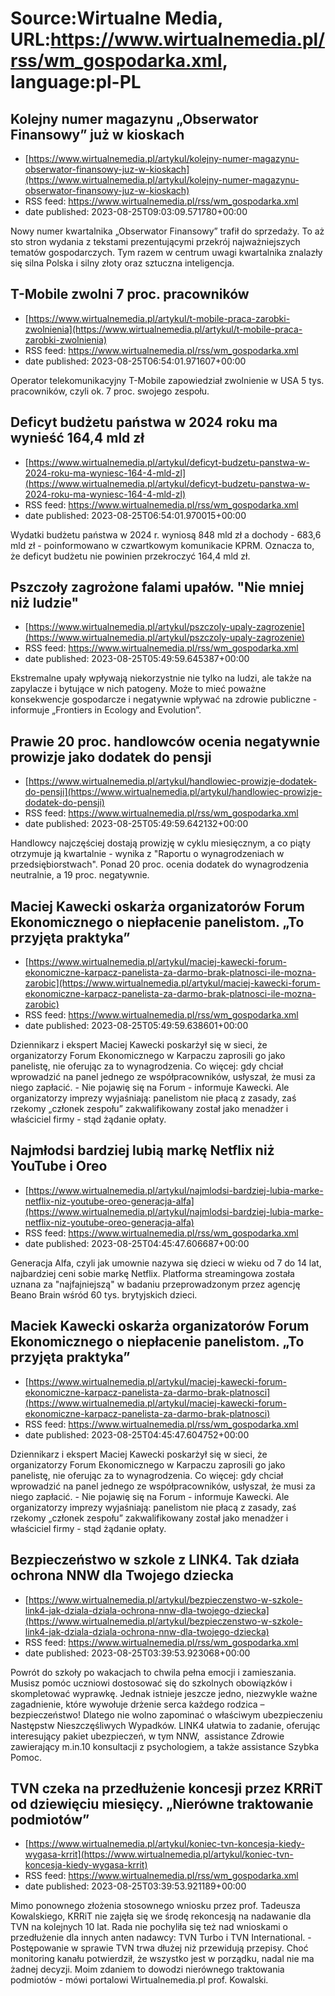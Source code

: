 # Source:Wirtualne Media, URL:https://www.wirtualnemedia.pl/rss/wm_gospodarka.xml, language:pl-PL

## Kolejny numer magazynu „Obserwator Finansowy” już w kioskach
 - [https://www.wirtualnemedia.pl/artykul/kolejny-numer-magazynu-obserwator-finansowy-juz-w-kioskach](https://www.wirtualnemedia.pl/artykul/kolejny-numer-magazynu-obserwator-finansowy-juz-w-kioskach)
 - RSS feed: https://www.wirtualnemedia.pl/rss/wm_gospodarka.xml
 - date published: 2023-08-25T09:03:09.571780+00:00

Nowy numer kwartalnika „Obserwator Finansowy” trafił do sprzedaży. To aż sto stron wydania z tekstami prezentującymi przekrój najważniejszych tematów gospodarczych. Tym razem w centrum uwagi kwartalnika znalazły się silna Polska i silny złoty oraz sztuczna inteligencja.

## T-Mobile zwolni 7 proc. pracowników
 - [https://www.wirtualnemedia.pl/artykul/t-mobile-praca-zarobki-zwolnienia](https://www.wirtualnemedia.pl/artykul/t-mobile-praca-zarobki-zwolnienia)
 - RSS feed: https://www.wirtualnemedia.pl/rss/wm_gospodarka.xml
 - date published: 2023-08-25T06:54:01.971607+00:00

Operator telekomunikacyjny T-Mobile zapowiedział zwolnienie w USA 5 tys. pracowników, czyli ok. 7 proc. swojego zespołu.

## Deficyt budżetu państwa w 2024 roku ma wynieść 164,4 mld zł
 - [https://www.wirtualnemedia.pl/artykul/deficyt-budzetu-panstwa-w-2024-roku-ma-wyniesc-164-4-mld-zl](https://www.wirtualnemedia.pl/artykul/deficyt-budzetu-panstwa-w-2024-roku-ma-wyniesc-164-4-mld-zl)
 - RSS feed: https://www.wirtualnemedia.pl/rss/wm_gospodarka.xml
 - date published: 2023-08-25T06:54:01.970015+00:00

Wydatki budżetu państwa w 2024 r. wyniosą 848 mld zł a dochody - 683,6 mld zł - poinformowano w czwartkowym komunikacie KPRM. Oznacza to, że deficyt budżetu nie powinien przekroczyć 164,4 mld zł.

## Pszczoły zagrożone falami upałów. "Nie mniej niż ludzie"
 - [https://www.wirtualnemedia.pl/artykul/pszczoly-upaly-zagrozenie](https://www.wirtualnemedia.pl/artykul/pszczoly-upaly-zagrozenie)
 - RSS feed: https://www.wirtualnemedia.pl/rss/wm_gospodarka.xml
 - date published: 2023-08-25T05:49:59.645387+00:00

Ekstremalne upały wpływają niekorzystnie nie tylko na ludzi, ale także na zapylacze i bytujące w nich patogeny. Może to mieć poważne konsekwencje gospodarcze i negatywnie wpływać na zdrowie publiczne - informuje „Frontiers in Ecology and Evolution”.

## Prawie 20 proc. handlowców ocenia negatywnie prowizje jako dodatek do pensji
 - [https://www.wirtualnemedia.pl/artykul/handlowiec-prowizje-dodatek-do-pensji](https://www.wirtualnemedia.pl/artykul/handlowiec-prowizje-dodatek-do-pensji)
 - RSS feed: https://www.wirtualnemedia.pl/rss/wm_gospodarka.xml
 - date published: 2023-08-25T05:49:59.642132+00:00

Handlowcy najczęściej dostają prowizję w cyklu miesięcznym, a co piąty otrzymuje ją kwartalnie - wynika z "Raportu o wynagrodzeniach w przedsiębiorstwach". Ponad 20 proc. ocenia dodatek do wynagrodzenia neutralnie, a 19 proc. negatywnie.

## Maciej Kawecki oskarża organizatorów Forum Ekonomicznego o niepłacenie panelistom. „To przyjęta praktyka”
 - [https://www.wirtualnemedia.pl/artykul/maciej-kawecki-forum-ekonomiczne-karpacz-panelista-za-darmo-brak-platnosci-ile-mozna-zarobic](https://www.wirtualnemedia.pl/artykul/maciej-kawecki-forum-ekonomiczne-karpacz-panelista-za-darmo-brak-platnosci-ile-mozna-zarobic)
 - RSS feed: https://www.wirtualnemedia.pl/rss/wm_gospodarka.xml
 - date published: 2023-08-25T05:49:59.638601+00:00

Dziennikarz i ekspert Maciej Kawecki poskarżył się w sieci, że organizatorzy Forum Ekonomicznego w Karpaczu zaprosili go jako panelistę, nie oferując za to wynagrodzenia. Co więcej: gdy chciał wprowadzić na panel jednego ze współpracowników, usłyszał, że musi za niego zapłacić. - Nie pojawię się na Forum - informuje Kawecki. Ale organizatorzy imprezy wyjaśniają: panelistom nie płacą z zasady, zaś rzekomy „członek zespołu” zakwalifikowany został jako menadżer i właściciel firmy - stąd żądanie opłaty.

## Najmłodsi bardziej lubią markę Netflix niż YouTube i Oreo
 - [https://www.wirtualnemedia.pl/artykul/najmlodsi-bardziej-lubia-marke-netflix-niz-youtube-oreo-generacja-alfa](https://www.wirtualnemedia.pl/artykul/najmlodsi-bardziej-lubia-marke-netflix-niz-youtube-oreo-generacja-alfa)
 - RSS feed: https://www.wirtualnemedia.pl/rss/wm_gospodarka.xml
 - date published: 2023-08-25T04:45:47.606687+00:00

Generacja Alfa, czyli jak umownie nazywa się dzieci w wieku od 7 do 14 lat, najbardziej ceni sobie markę Netflix. Platforma streamingowa została uznana za "najfajniejszą" w badaniu przeprowadzonym przez agencję Beano Brain wśród 60 tys. brytyjskich dzieci.

## Maciek Kawecki oskarża organizatorów Forum Ekonomicznego o niepłacenie panelistom. „To przyjęta praktyka”
 - [https://www.wirtualnemedia.pl/artykul/maciej-kawecki-forum-ekonomiczne-karpacz-panelista-za-darmo-brak-platnosci](https://www.wirtualnemedia.pl/artykul/maciej-kawecki-forum-ekonomiczne-karpacz-panelista-za-darmo-brak-platnosci)
 - RSS feed: https://www.wirtualnemedia.pl/rss/wm_gospodarka.xml
 - date published: 2023-08-25T04:45:47.604752+00:00

Dziennikarz i ekspert Maciej Kawecki poskarżył się w sieci, że organizatorzy Forum Ekonomicznego w Karpaczu zaprosili go jako panelistę, nie oferując za to wynagrodzenia. Co więcej: gdy chciał wprowadzić na panel jednego ze współpracowników, usłyszał, że musi za niego zapłacić. - Nie pojawię się na Forum - informuje Kawecki. Ale organizatorzy imprezy wyjaśniają: panelistom nie płacą z zasady, zaś rzekomy „członek zespołu” zakwalifikowany został jako menadżer i właściciel firmy - stąd żądanie opłaty.

## Bezpieczeństwo w szkole z LINK4. Tak działa ochrona NNW dla Twojego dziecka
 - [https://www.wirtualnemedia.pl/artykul/bezpieczenstwo-w-szkole-link4-jak-dziala-dziala-ochrona-nnw-dla-twojego-dziecka](https://www.wirtualnemedia.pl/artykul/bezpieczenstwo-w-szkole-link4-jak-dziala-dziala-ochrona-nnw-dla-twojego-dziecka)
 - RSS feed: https://www.wirtualnemedia.pl/rss/wm_gospodarka.xml
 - date published: 2023-08-25T03:39:53.923068+00:00

Powrót do szkoły po wakacjach to chwila pełna emocji i zamieszania. Musisz pomóc uczniowi dostosować się do szkolnych obowiązków i skompletować wyprawkę. Jednak istnieje jeszcze jedno, niezwykle ważne zagadnienie, które wywołuje drżenie serca każdego rodzica – bezpieczeństwo! Dlatego nie wolno zapominać o właściwym ubezpieczeniu Następstw Nieszczęśliwych Wypadków. LINK4 ułatwia to zadanie, oferując interesujący pakiet ubezpieczeń, w tym NNW,  assistance Zdrowie zawierający m.in.10 konsultacji z psychologiem, a także assistance Szybka Pomoc.

## TVN czeka na przedłużenie koncesji przez KRRiT od dziewięciu miesięcy. „Nierówne traktowanie podmiotów”
 - [https://www.wirtualnemedia.pl/artykul/koniec-tvn-koncesja-kiedy-wygasa-krrit](https://www.wirtualnemedia.pl/artykul/koniec-tvn-koncesja-kiedy-wygasa-krrit)
 - RSS feed: https://www.wirtualnemedia.pl/rss/wm_gospodarka.xml
 - date published: 2023-08-25T03:39:53.921189+00:00

Mimo ponownego złożenia stosownego wniosku przez prof. Tadeusza Kowalskiego, KRRiT nie zajęła się we środę rekoncesją na nadawanie dla TVN na kolejnych 10 lat. Rada nie pochyliła się też nad wnioskami o przedłużenie dla innych anten nadawcy: TVN Turbo i TVN International. - Postępowanie w sprawie TVN trwa dłużej niż przewidują przepisy. Choć monitoring kanału potwierdził, że wszystko jest w porządku, nadal nie ma żadnej decyzji. Moim zdaniem to dowodzi nierównego traktowania podmiotów - mówi portalowi Wirtualnemedia.pl prof. Kowalski.

